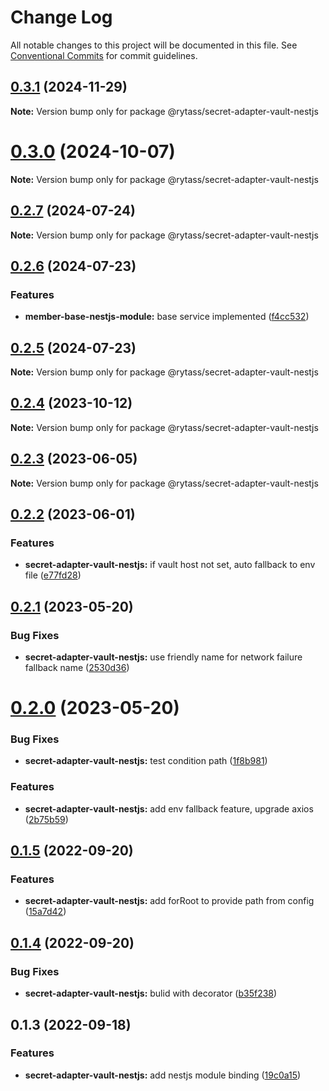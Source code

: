 # Change Log

All notable changes to this project will be documented in this file.
See [Conventional Commits](https://conventionalcommits.org) for commit guidelines.

## [0.3.1](https://github.com/Rytass/Utils/compare/@rytass/secret-adapter-vault-nestjs@0.3.0...@rytass/secret-adapter-vault-nestjs@0.3.1) (2024-11-29)

**Note:** Version bump only for package @rytass/secret-adapter-vault-nestjs

# [0.3.0](https://github.com/Rytass/Utils/compare/@rytass/secret-adapter-vault-nestjs@0.2.7...@rytass/secret-adapter-vault-nestjs@0.3.0) (2024-10-07)

**Note:** Version bump only for package @rytass/secret-adapter-vault-nestjs

## [0.2.7](https://github.com/Rytass/Utils/compare/@rytass/secret-adapter-vault-nestjs@0.2.6...@rytass/secret-adapter-vault-nestjs@0.2.7) (2024-07-24)

**Note:** Version bump only for package @rytass/secret-adapter-vault-nestjs

## [0.2.6](https://github.com/Rytass/Utils/compare/@rytass/secret-adapter-vault-nestjs@0.2.5...@rytass/secret-adapter-vault-nestjs@0.2.6) (2024-07-23)

### Features

- **member-base-nestjs-module:** base service implemented ([f4cc532](https://github.com/Rytass/Utils/commit/f4cc532606134ea43fbd09a520fab87766b7c1c6))

## [0.2.5](https://github.com/Rytass/Utils/compare/@rytass/secret-adapter-vault-nestjs@0.2.4...@rytass/secret-adapter-vault-nestjs@0.2.5) (2024-07-23)

**Note:** Version bump only for package @rytass/secret-adapter-vault-nestjs

## [0.2.4](https://github.com/Rytass/Utils/compare/@rytass/secret-adapter-vault-nestjs@0.2.3...@rytass/secret-adapter-vault-nestjs@0.2.4) (2023-10-12)

**Note:** Version bump only for package @rytass/secret-adapter-vault-nestjs

## [0.2.3](https://github.com/Rytass/Utils/compare/@rytass/secret-adapter-vault-nestjs@0.2.2...@rytass/secret-adapter-vault-nestjs@0.2.3) (2023-06-05)

**Note:** Version bump only for package @rytass/secret-adapter-vault-nestjs

## [0.2.2](https://github.com/Rytass/Utils/compare/@rytass/secret-adapter-vault-nestjs@0.2.1...@rytass/secret-adapter-vault-nestjs@0.2.2) (2023-06-01)

### Features

- **secret-adapter-vault-nestjs:** if vault host not set, auto fallback to env file ([e77fd28](https://github.com/Rytass/Utils/commit/e77fd28177adc3b7bdec830b1c9db827b9a44e35))

## [0.2.1](https://github.com/Rytass/Utils/compare/@rytass/secret-adapter-vault-nestjs@0.2.0...@rytass/secret-adapter-vault-nestjs@0.2.1) (2023-05-20)

### Bug Fixes

- **secret-adapter-vault-nestjs:** use friendly name for network failure fallback name ([2530d36](https://github.com/Rytass/Utils/commit/2530d360516b8ecb2a233c4f62e50e977802469b))

# [0.2.0](https://github.com/Rytass/Utils/compare/@rytass/secret-adapter-vault-nestjs@0.1.5...@rytass/secret-adapter-vault-nestjs@0.2.0) (2023-05-20)

### Bug Fixes

- **secret-adapter-vault-nestjs:** test condition path ([1f8b981](https://github.com/Rytass/Utils/commit/1f8b981ad321a60052b12fdc6fd27ca629c5bc30))

### Features

- **secret-adapter-vault-nestjs:** add env fallback feature, upgrade axios ([2b75b59](https://github.com/Rytass/Utils/commit/2b75b59926ad024a8c549bfdecaf49835df5a6f5))

## [0.1.5](https://github.com/Rytass/Utils/compare/@rytass/secret-adapter-vault-nestjs@0.1.4...@rytass/secret-adapter-vault-nestjs@0.1.5) (2022-09-20)

### Features

- **secret-adapter-vault-nestjs:** add forRoot to provide path from config ([15a7d42](https://github.com/Rytass/Utils/commit/15a7d4208e7d807015a7380a90749c21cf88bf49))

## [0.1.4](https://github.com/Rytass/Utils/compare/@rytass/secret-adapter-vault-nestjs@0.1.3...@rytass/secret-adapter-vault-nestjs@0.1.4) (2022-09-20)

### Bug Fixes

- **secret-adapter-vault-nestjs:** bulid with decorator ([b35f238](https://github.com/Rytass/Utils/commit/b35f23866cd4fe5c28030c9842455e51fdabf1a6))

## 0.1.3 (2022-09-18)

### Features

- **secret-adapter-vault-nestjs:** add nestjs module binding ([19c0a15](https://github.com/Rytass/Utils/commit/19c0a15a52b8c8729a0d4e6525ec51526f802859))
